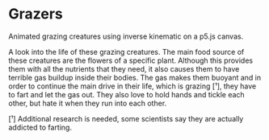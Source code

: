 # Grazers
Animated grazing creatures using inverse kinematic on a p5.js canvas.

A look into the life of these grazing creatures.
The main food source of these creatures are the flowers of a specific plant. Although this provides them with all the nutrients that they need, it also causes them to 
have terrible gas buildup inside their bodies. The gas makes them buoyant and in order to continue the main drive in their life, which is grazing [¹], they have to 
fart and let the gas out.
They also love to hold hands and tickle each other, but hate it when they run into each other.

[¹] Additional research is needed, some scientists say they are actually addicted to farting.
